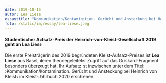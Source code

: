 ```yaml
---
date: 2019-10-15
autor: Lea Liese
essaytitle: "Kommunikation/Kontamination. Gerücht und Ansteckung bei Heinrich von Kleist"
foto: /static/img/essay/lea-liese.jpeg
---
```


#### Studentischer Aufsatz-Preis der Heinrich-von-Kleist-Gesellschaft 2019 geht an Lea Liese

Die erste Preisträgerin des 2019 begründeten Kleist-Aufsatz-Preises ist **Lea Liese** aus Basel, deren theoriegeleiteter Zugriff auf das Guiskard-Fragment besonders überzeugt hat. Ihr Aufsatz ist inzwischen unter dem Titel: ›Kommunikation/Kontamination. Gerücht und Ansteckung bei Heinrich von Kleist‹ im Kleist-Jahrbuch 2020 erschienen.